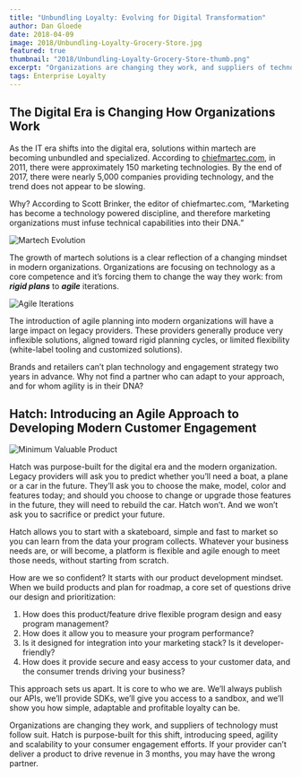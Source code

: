 ```yaml
---
title: "Unbundling Loyalty: Evolving for Digital Transformation"
author: Dan Gloede
date: 2018-04-09
image: 2018/Unbundling-Loyalty-Grocery-Store.jpg
featured: true
thumbnail: "2018/Unbundling-Loyalty-Grocery-Store-thumb.png"
excerpt: "Organizations are changing they work, and suppliers of technology must follow suit.  Hatch is purpose-built for this shift, introducing speed, agility and scalability to your consumer engagement efforts.  If your provider can’t deliver a product to drive revenue in 3 months, you may have the wrong partner."
tags: Enterprise Loyalty
---
```


## The Digital Era is Changing How Organizations Work

As the IT era shifts into the digital era, solutions within martech are becoming unbundled and specialized.  According to [chiefmartec.com](http://chiefmartec.com/), in 2011, there were approximately 150 marketing technologies.  By the end of 2017, there were nearly 5,000 companies providing technology, and the trend does not appear to be slowing.

Why?  According to Scott Brinker, the editor of chiefmartec.com, “Marketing has become a technology powered discipline, and therefore marketing organizations must infuse technical capabilities into their DNA.”

![Martech Evolution](/assets/images/blog-uploads/2018/Unbundling-Loyalty-Martech-Landscape.jpg)

The growth of martech solutions is a clear reflection of a changing mindset in modern organizations.  Organizations are focusing on technology as a core competence and it’s forcing them to change the way they work: from *__rigid plans__* to *__agile__* iterations.

![Agile Iterations](/assets/images/blog-uploads/2018/Unbundling-Loyalty-Rigid-Agile.png)

The introduction of agile planning into modern organizations will have a large impact on legacy providers.  These providers generally produce very inflexible solutions, aligned toward rigid planning cycles, or limited flexibility (white-label tooling and customized solutions).

Brands and retailers can’t plan technology and engagement strategy two years in advance.  Why not find a partner who can adapt to your approach, and for whom agility is in their DNA?

## Hatch: Introducing an Agile Approach to Developing Modern Customer Engagement

![Minimum Valuable Product](/assets/images/blog-uploads/2018/Minimum-valuable-product.jpeg)

Hatch was purpose-built for the digital era and the modern organization.  Legacy providers will ask you to predict whether you’ll need a boat, a plane or a car in the future. They’ll ask you to choose the make, model, color and features today; and should you choose to change or upgrade those features in the future, they will need to rebuild the car.  Hatch won’t.  And we won’t ask you to sacrifice or predict your future.

Hatch allows you to start with a skateboard, simple and fast to market so you can learn from the data your program collects. Whatever your business needs are, or will become, a platform is flexible and agile enough to meet those needs, without starting from scratch.

How are we so confident?  It starts with our product development mindset.  When we build products and plan for roadmap, a core set of questions drive our design and prioritization:

1. How does this product/feature drive flexible program design and easy program management?
2. How does it allow you to measure your program performance?
3. Is it designed for integration into your marketing stack?  Is it developer-friendly?
4. How does it provide secure and easy access to your customer data, and the consumer trends driving your business?

This approach sets us apart.  It is core to who we are.  We’ll always publish our APIs, we’ll provide SDKs, we’ll give you access to a sandbox,  and we’ll show you how simple, adaptable and profitable loyalty can be.

Organizations are changing they work, and suppliers of technology must follow suit.  Hatch is purpose-built for this shift, introducing speed, agility and scalability to your consumer engagement efforts.  If your provider can’t deliver a product to drive revenue in 3 months, you may have the wrong partner.

